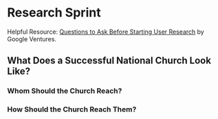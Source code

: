 # Research Sprint

Helpful Resource: [Questions to Ask Before Starting User Research](http://www.gv.com/lib/questions-to-ask-before-starting-user-research) by Google Ventures.

## What Does a Successful National Church Look Like?

### Whom Should the Church Reach?

### How Should the Church Reach Them?














